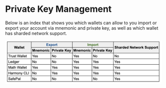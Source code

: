 # Private Key Management

Below is an index that shows you which wallets can allow to you import or export your account via mnemonic and private key, as well as which wallet has sharded network support.

![](../.gitbook/assets/screen-shot-2020-01-22-at-11.22.49-am.png)



